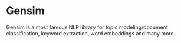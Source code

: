# Gensim
Gensim is a most famous NLP library for topic modeling/document classification, keyword extraction, word embeddings and many more.
